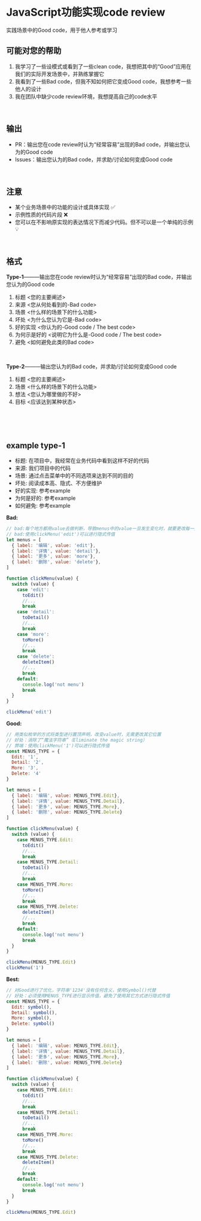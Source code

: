 # JavaScript功能实现code review
实践场景中的Good code，用于他人参考或学习


## 可能对您的帮助
 1. 我学习了一些设模式或看到了一些clean code，我想把其中的“Good”应用在我们的实际开发场景中，并熟练掌握它
 2. 我看到了一些Bad code，但我不知如何把它变成Good code，我想参考一些他人的设计
 3. 我在团队中缺少code review环境，我想提高自己的code水平

<br>

## 输出
 * PR：输出您在code review时认为“经常容易”出现的Bad code，并输出您认为的Good code
 * Issues：输出您认为的Bad code，并求助/讨论如何变成Good code

<br>

## 注意
 * 某个业务场景中的功能的设计或具体实现 ✅
 * 示例性质的代码片段 ❌
 * 您可以在不影响原实现的表达情况下而减少代码。但不可以是一个单纯的示例 💡

<br>

## 格式
**Type-1**———输出您在code review时认为“经常容易”出现的Bad code，并输出您认为的Good code
  1. 标题 <您的主要阐述>
  2. 来源 <您从何处看到的-Bad code>
  3. 场景 <什么样的场景下的什么功能>
  4. 坏处 <为什么您认为它是-Bad code>
  5. 好的实现 <你认为的-Good code / The best code>
  6. 为何示是好的 <说明它为什么是-Good code / The best code>
  7. 避免 <如何避免此类的Bad code>
  

<br>

**Type-2**———输出您认为的Bad code，并求助/讨论如何变成Good code
  1. 标题 <您的主要阐述>
  2. 场景 <什么样的场景下的什么功能>
  3. 想法 <您认为哪里做的不好>
  4. 目标 <应该达到某种状态>

<br><br><br>

## example type-1
  * 标题: 在项目中，我经常在业务代码中看到这样不好的代码
  * 来源: 我们项目中的代码
  * 场景: 通过点击菜单中的不同选项来达到不同的目的
  * 坏处: 阅读成本高、隐式、不方便维护
  * 好的实现: 参考example
  * 为何是好的: 参考example
  * 如何避免: 参考example

**Bad:**
```javascript
// bad:每个地方都用value去做判断，导致menus中的value一旦发生变化时，就要更改每一处
// bad:使用clickMenu('edit')可以进行隐式传值
let menus = [
  { label: '编辑', value: 'edit'},
  { label: '详情', value: 'detail'},
  { label: '更多', value: 'more'},
  { label: '删除', value: 'delete'},
]

function clickMenu(value) {
  switch (value) {
    case 'edit':
      toEdit()
      //...
      break
    case 'detail':
      toDetail()
      //...
      break
    case 'more':
      toMore()
      //...
      break
    case 'delete':
      deleteItem()
      //...
      break
    default:
      console.log('not menu')
      break
  }
}

clickMenu('edit')
```

**Good:**
```javascript
// 用类似枚举的方式将类型进行置顶声明，改变value时，无需更改其它位置
// 好处：消除了“魔法字符串”（Eliminate the magic string）
// 弊端：使用clickMenu('1')可以进行隐式传值
const MENUS_TYPE = {
  Edit: '1',
  Detail: '2',
  More: '3',
  Delete: '4'
}

let menus = [
  { label: '编辑', value: MENUS_TYPE.Edit},
  { label: '详情', value: MENUS_TYPE.Detail},
  { label: '更多', value: MENUS_TYPE.More},
  { label: '删除', value: MENUS_TYPE.Delete}
]

function clickMenu(value) {
  switch (value) {
    case MENUS_TYPE.Edit:
      toEdit()
      //...
      break
    case MENUS_TYPE.Detail:
      toDetail()
      //...
      break
    case MENUS_TYPE.More:
      toMore()
      //...
      break
    case MENUS_TYPE.Delete:
      deleteItem()
      //...
      break
    default:
      console.log('not menu')
      break
  }
}

clickMenu(MENUS_TYPE.Edit)
clickMenu('1')

```

**Best:**
```javascript
// 对Good进行了优化，字符串'1234'没有任何含义，使用Symbol()代替
// 好处：必须使用MENUS_TYPE进行显示传值，避免了使用其它方式进行隐式传值
const MENUS_TYPE = {
  Edit: symbol(),
  Detail: symbol(),
  More: symbol(),
  Delete: symbol()
}

let menus = [
  { label: '编辑', value: MENUS_TYPE.Edit},
  { label: '详情', value: MENUS_TYPE.Detail},
  { label: '更多', value: MENUS_TYPE.More},
  { label: '删除', value: MENUS_TYPE.Delete}
]

function clickMenu(value) {
  switch (value) {
    case MENUS_TYPE.Edit:
      toEdit()
      //...
      break
    case MENUS_TYPE.Detail:
      toDetail()
      //...
      break
    case MENUS_TYPE.More:
      toMore()
      //...
      break
    case MENUS_TYPE.Delete:
      deleteItem()
      //...
      break
    default:
      console.log('not menu')
      break
  }
}

clickMenu(MENUS_TYPE.Edit)
```

